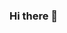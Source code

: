 ### Hi there 👋

<!--
**azizgharbi/azizgharbi** is a ✨ _special_ ✨ repository because its `README.md` (this file) appears on your GitHub profile.

Here are some ideas to get you started:

- 🔭 I’m currently working on nothing!
- 🌱 I’m currently learning go lua and js devops n security...
- 👯 I’m looking to collaborate on ...
- ⚡ Fun fact: No fun fact.
-->
